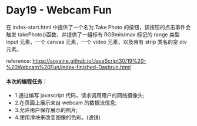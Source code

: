 # Day19 - Webcam Fun

在 index-start.html 中提供了一个名为 Take Photo 的按钮，该按钮的点击事件会触发 takePhoto()函数，并提供了一组标有 RGBmin/max 标记的 range 类型 input 元素，一个 canvas 元素，一个 video 元素，以及带有 strip 类名的空 div 元素。

reference: https://soyaine.github.io/JavaScript30/19%20-%20Webcam%20Fun/index-finished-Dashrun.html

#### 本次的编程任务：

- 1.通过编写 javascript 代码，请求调用用户的网络摄像头;
- 2.在页面上展示来自 webcam 的数据流信息;
- 3.允许用户保存展示的照片;
- 4.使用滑块来改变图像的色彩。(滤镜)
